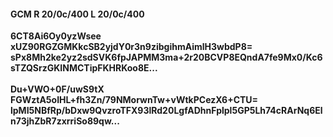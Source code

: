 #### GCM R 20/0c/400 L 20/0c/400
**6CT8Ai6Oy0yzWsee**<br/>**xUZ90RGZGMKkcSB2yjdY0r3n9zibgihmAimlH3wbdP8=**<br/>**sPx8Mh2ke2yz2sdSVK6fpJAPMM3ma+2r20BCVP8EQndA7fe9Mx0/Kc6sTZQSrzGKINMCTipFKHRKoo8E...**<br/><br/>
**Du+VWO+0F/uwS9tX**<br/>**FGWztA5oIHL+fh3Zn/79NMorwnTw+vWtkPCezX6+CTU=**<br/>**lpMI5NBfRp/bDxw9QvzroTFX93lRd20LgfADhnFplpl5GP5Lh74cRArNq6Eln73jhZbR7zxrriSo89qw...**